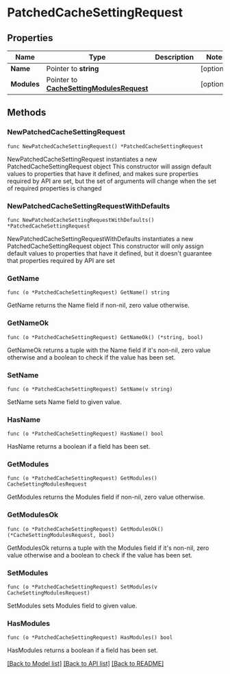 # PatchedCacheSettingRequest

## Properties

Name | Type | Description | Notes
------------ | ------------- | ------------- | -------------
**Name** | Pointer to **string** |  | [optional] 
**Modules** | Pointer to [**CacheSettingModulesRequest**](CacheSettingModulesRequest.md) |  | [optional] 

## Methods

### NewPatchedCacheSettingRequest

`func NewPatchedCacheSettingRequest() *PatchedCacheSettingRequest`

NewPatchedCacheSettingRequest instantiates a new PatchedCacheSettingRequest object
This constructor will assign default values to properties that have it defined,
and makes sure properties required by API are set, but the set of arguments
will change when the set of required properties is changed

### NewPatchedCacheSettingRequestWithDefaults

`func NewPatchedCacheSettingRequestWithDefaults() *PatchedCacheSettingRequest`

NewPatchedCacheSettingRequestWithDefaults instantiates a new PatchedCacheSettingRequest object
This constructor will only assign default values to properties that have it defined,
but it doesn't guarantee that properties required by API are set

### GetName

`func (o *PatchedCacheSettingRequest) GetName() string`

GetName returns the Name field if non-nil, zero value otherwise.

### GetNameOk

`func (o *PatchedCacheSettingRequest) GetNameOk() (*string, bool)`

GetNameOk returns a tuple with the Name field if it's non-nil, zero value otherwise
and a boolean to check if the value has been set.

### SetName

`func (o *PatchedCacheSettingRequest) SetName(v string)`

SetName sets Name field to given value.

### HasName

`func (o *PatchedCacheSettingRequest) HasName() bool`

HasName returns a boolean if a field has been set.

### GetModules

`func (o *PatchedCacheSettingRequest) GetModules() CacheSettingModulesRequest`

GetModules returns the Modules field if non-nil, zero value otherwise.

### GetModulesOk

`func (o *PatchedCacheSettingRequest) GetModulesOk() (*CacheSettingModulesRequest, bool)`

GetModulesOk returns a tuple with the Modules field if it's non-nil, zero value otherwise
and a boolean to check if the value has been set.

### SetModules

`func (o *PatchedCacheSettingRequest) SetModules(v CacheSettingModulesRequest)`

SetModules sets Modules field to given value.

### HasModules

`func (o *PatchedCacheSettingRequest) HasModules() bool`

HasModules returns a boolean if a field has been set.


[[Back to Model list]](../README.md#documentation-for-models) [[Back to API list]](../README.md#documentation-for-api-endpoints) [[Back to README]](../README.md)


